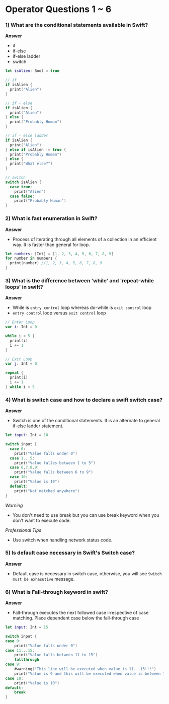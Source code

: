 # Operator Questions 1 ~ 6

### 1) What are the conditional statements available in Swift?

**Answer**

- if
- if-else
- if-else ladder
- switch

```swift
let isAlien: Bool = true

// if
if isAlien {
  print("Alien")
}

// if - else
if isAlien {
  print("Alien")
} else {
  print("Probably Human")
}

// if - else ladder
if isAlien {
  print("Alien")
} else if isAlien != true {
  print("Probably Human")
} else {
  print("What else?")
}

// switch
switch isAlien {
  case true:
    print("Alien")
  case false:
    print("Probably Human")
}
```

### 2) What is fast enumeration in Swift?

**Answer**

- Process of iterating through all elements of a collection in an efficient way. It is faster than general for loop.

```swift
let numbers: [Int] = [1, 2, 3, 4, 5, 6, 7, 8, 9]
for number in numbers {
  print(number) //1, 2, 3, 4, 5, 6, 7, 8, 9
}
```

### 3) What is the difference between 'while' and 'repeat-while loops' in swift?

**Answer**

- While is `entry control` loop whereas do-while is `exit control` loop
- `entry control` loop versus `exit control` loop

```swift
// Enter Loop
var i: Int = 0

while i < 5 {
  print(i)
  i += 1
}

// Exit Loop
var j: Int = 0

repeat {
  print(i)
  i += 1
} while i < 5
```

### 4) What is switch case and how to declare a swift switch case?

**Answer**

- Switch is one of the conditional statements. It is an alternate to general if-else ladder statement.

```swift
let input: Int = 10

switch input {
  case 0:
    print("Value falls under 0")
  case 1...5:
    print("Value falles between 1 to 5")
  case 6,7,8,9:
    print("Value falls between 6 to 9")
  case 10:
    print("Value is 10")
  default:
    print("Not matched anywhere")
}
```

_Warning_

- You don't need to use break but you can use break keyword when you don't want to execute code.

_Professional Tips_

- Use switch when handling network status code.

### 5) Is default case necessary in Swift's Switch case?

**Answer**

- Default case is necessary in switch case, otherwise, you will see `Switch must be exhasutive` message.

### 6) What is Fall-through keyword in swift?

**Answer**

- Fall-through executes the next followed case irrespective of case matching. Place dependent case below the fall-through case

```swift
let input: Int = 15

switch input {
case 0:
    print("Value falls under 0")
case 11...15:
    print("Value falls between 11 to 15")
    fallthrough
case 9:
    #warning("This line will be executed when value is 11...15!!!")
    print("Value is 9 and this will be executed when value is between 11...15")
case 10:
    print("Value is 10")
default:
    break
}
```
